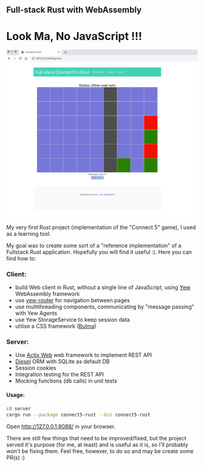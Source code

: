 ## Full-stack Rust with WebAssembly

# Look Ma, No JavaScript !!! 

![img.png](img.png)

My very first Rust project (implementation of the "Connect 5" game), I used as a learning tool.

My goal was to create some sort of a "reference implementation" of a Fullstack Rust application. Hopefully you will find it useful :).
Here you can find how to:
### Client:
- build Web client in Rust, without a single line of JavaScript, using  [Yew](https://github.com/yewstack/yew) WebAssembly framework
- use [yew-router](https://github.com/yewstack/yew/tree/master/packages/yew-router) for navigation between pages
- use multithreading components, communicating by "message passing" with Yew Agents
- use Yew StorageService to keep session data
- utilise a CSS framework ([Bulma](https://bulma.io))

### Server:
- Use [Actix Web](https://github.com/actix/actix-web) web framework to implement REST API
- [Diesel](https://diesel.rs) ORM with SQLite as default DB 
- Session cookies
- Integration testing for the REST API
- Mocking functions (db calls) in unit tests 


#### Usage:

``` bash
cd server
cargo run --package connect5-rust --bin connect5-rust
```
Open http://127.0.0.1:8088/ in your browser.


There are still few things that need to be improved/fixed, but the project served it's purpose (for me, at least) and is useful as it is, so I'll probably won't be fixing them. Feel free, however, to do so and may be create some PR(s) :)
